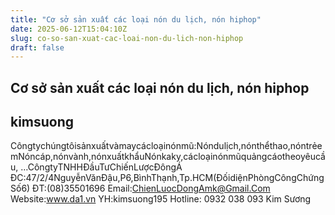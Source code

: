 ```yaml
---
title: "Cơ sở sản xuất các loại nón du lịch, nón hiphop"
date: 2025-06-12T15:04:10Z
slug: co-so-san-xuat-cac-loai-non-du-lich-non-hiphop
draft: false
---
```


## Cơ sở sản xuất các loại nón du lịch, nón hiphop

## kimsuong

Côngtychúngtôisảnxuấtvàmaycácloạinónmũ:Nóndulịch,nónthểthao,nóntrẻemNóncáp,nónvành,nónxuấtkhẩuNónkaky,cácloạinónmũquảngcáotheoyêucầu, …CôngtyTNHHĐầuTưChiếnLượcĐôngÁ
ĐC:47/2/4NguyễnVănĐậu,P6,BìnhThạnh,Tp.HCM(ĐốidiệnPhòngCôngChứngSố6)
ĐT:(08)35501696
Email:ChienLuocDongAmk@Gmail.Com
Website:www.da1.vn
YH:kimsuong195
Hotline: 0932 038 093 Kim Sương